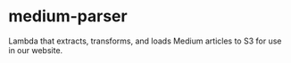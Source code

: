 # medium-parser
Lambda that extracts, transforms, and loads Medium articles to S3 for use in our website.
